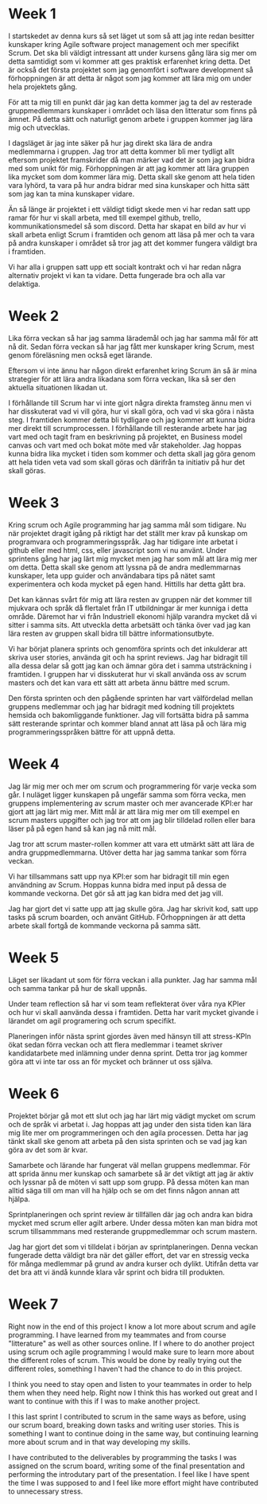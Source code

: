 # Week 1
I startskedet av denna kurs så set läget ut som så att jag inte redan besitter kunskaper kring Agile software project management och mer specifikt Scrum. Det ska bli väldigt intressant att under kursens gång lära sig mer om detta samtidigt som vi kommer att ges praktisk erfarenhet kring detta. Det är också det första projektet som jag genomfört i software development så förhoppningen är att detta är något som jag kommer att lära mig om under hela projektets gång.

För att ta mig till en punkt där jag kan detta kommer jag ta del av resterade gruppmedlemmars kunskaper i området och läsa den litteratur som finns på ämnet. På detta sätt och naturligt genom arbete i gruppen kommer jag lära mig och utvecklas.

I dagsläget är jag inte säker på hur jag direkt ska lära de andra medlemmarna i gruppen. Jag tror att detta kommer bli mer tydligt allt eftersom projektet framskrider då man märker vad det är som jag kan bidra med som unikt för mig. Förhoppningen är att jag kommer att lära gruppen lika mycket som dom kommer lära mig. Detta skall ske genom att hela tiden vara lyhörd, ta vara på hur andra bidrar med sina kunskaper och hitta sätt som jag kan ta mina kunskaper vidare.

Än så länge är projektet i ett väldigt tidigt skede men vi har redan satt upp ramar för hur vi skall arbeta, med till exempel github, trello, kommunikationsmedel så som discord. Detta har skapat en bild av hur vi skall arbeta enligt Scrum i framtiden och genom att läsa på mer och ta vara på andra kunskaper i området så tror jag att det kommer fungera väldigt bra i framtiden.

Vi har alla i gruppen satt upp ett socialt kontrakt och vi har redan några alternativ projekt vi kan ta vidare. Detta fungerade bra och alla var delaktiga.

# Week 2
Lika förra veckan så har jag samma lärademål och jag har samma mål för att nå dit. Sedan förra veckan så har jag fått mer kunskaper kring Scrum, mest genom föreläsning men också eget lärande. 

Eftersom vi inte ännu har någon direkt erfarenhet kring Scrum än så är mina strategier för att lära andra likadana som förra veckan, lika så ser den aktuella situationen likadan ut.

I förhållande till Scrum har vi inte gjort några direkta framsteg ännu men vi har disskuterat vad vi vill göra, hur vi skall göra, och vad vi ska göra i nästa steg. I framtiden kommer detta bli tydligare och jag kommer att kunna bidra mer direkt till scrumprocessen. I förhållande till resterande arbete har jag vart med och tagit fram en beskrivning på projektet, en Business model canvas och vart med och bokat möte med vår stakeholder. Jag hoppas kunna bidra lika mycket i tiden som kommer och detta skall jag göra genom att hela tiden veta vad som skall göras och därifrån ta initiativ på hur det skall göras.

# Week 3
Kring scrum och Agile programming har jag samma mål som tidigare. Nu när projektet dragit igång på riktigt har det ställt mer krav på kunskap om programvara och programmeringsspråk. Jag har tidigare inte arbetat i github eller med html, css, eller javascript som vi nu använt. Under sprintens gång har jag lärt mig mycket men jag har som mål att lära mig mer om detta. Detta skall ske genom att lyssna på de andra medlemmarnas kunskaper, leta upp guider och användabara tips på nätet samt experimentera och koda mycket på egen hand. Hittills har detta gått bra.

Det kan kännas svårt för mig att lära resten av gruppen när det kommer till mjukvara och språk då flertalet från IT utbildningar är mer kunniga i detta område. Däremot har vi från Industriell ekonomi hjälp varandra mycket då vi sitter i samma sits. Att utveckla detta arbetsätt och tänka över vad jag kan lära resten av gruppen skall bidra till bättre informationsutbyte.

Vi har börjat planera sprints och genomföra sprints och det inkulderar att skriva user stories, använda git och ha sprint reviews. Jag har bidragit till alla dessa delar så gott jag kan och ämnar göra det i samma utsträckning i framtiden. I gruppen har vi disskuterat hur vi skall använda oss av scrum masters och det kan vara ett sätt att arbeta ännu bättre med scrum.

Den första sprinten och den pågående sprinten har vart välfördelad mellan gruppens medlemmar och jag har bidragit med kodning till projektets hemsida och bakomliggande funktioner. Jag vill fortsätta bidra på samma sätt resterande sprintar och kommer bland annat att läsa på och lära mig programmeringsspråken bättre för att uppnå detta.

# Week 4
Jag lär mig mer och mer om scrum och programmering för varje vecka som går. I nuläget ligger kunskapen på ungefär samma som förra vecka, men gruppens implementering av scrum master och mer avancerade KPI:er har gjort att jag lärt mig mer. Mitt mål är att lära mig mer om till exempel en scrum masters uppgifter och jag tror att om jag blir tilldelad rollen eller bara läser på på egen hand så kan jag nå mitt mål.

Jag tror att scrum master-rollen kommer att vara ett utmärkt sätt att lära de andra gruppmedlemmarna. Utöver detta har jag samma tankar som förra veckan.

Vi har tillsammans satt upp nya KPI:er som har bidragit till min egen användning av Scrum. Hoppas kunna bidra med input på dessa de kommande veckorna. Det gör så att jag kan bidra med det jag vill.

Jag har gjort det vi satte upp att jag skulle göra. Jag har skrivit kod, satt upp tasks på scrum boarden, och använt GitHub. FÖrhoppningen är att detta arbete skall fortgå de kommande veckorna på samma sätt.

# Week 5
Läget ser likadant ut som för förra veckan i alla punkter. Jag har samma mål och samma tankar på hur de skall uppnås.

Under team reflection så har vi som team reflekterat över våra nya KPIer och hur vi skall aanvända dessa i framtiden. Detta har varit mycket givande i lärandet om agil programering och scrum specifikt.

Planeringen inför nästa sprint gjordes även med hänsyn till att stress-KPIn ökat sedan förra veckan och att flera medlemmar i teamet skriver kandidatarbete med inlämning under denna sprint. Detta tror jag kommer göra att vi inte tar oss an för mycket och bränner ut oss själva.

# Week 6
Projektet börjar gå mot ett slut och jag har lärt mig vädigt mycket om scrum och de språk vi arbetat i. Jag hoppas att jag under den sista tiden kan lära mig lite mer om programmeringen och den agila processen. Detta har jag tänkt skall ske genom att arbeta på den sista sprinten och se vad jag kan göra av det som är kvar.

Samarbete och lärande har fungerat väl mellan gruppens medlemmar. För att sprida ännu mer kunskap och samarbete så är det viktigt att jag är aktiv och lyssnar på de möten vi satt upp som grupp. På dessa möten kan man alltid säga till om man vill ha hjälp och se om det finns någon annan att hjälpa.

Sprintplaneringen och sprint review är tillfällen där jag och andra kan bidra mycket med scrum eller agilt arbere. Under dessa möten kan man bidra mot scrum tillsammmans med resterande gruppmedlemmar och scrum mastern.

Jag har gjort det som vi tilldelat i början av sprintplaneringen. Denna veckan fungerade detta väldigt bra när det gäller effort, det var en stressig vecka för många medlemmar på grund av andra kurser och dylikt. Utifrån detta var det bra att vi ändå kunnde klara vår sprint och bidra till produkten.

# Week 7
Right now in the end of this project I know a lot more about scrum and agile programming. I have learned from my teammates and from course "litterature" as well as other sources online. If I where to do another project using scrum och agile programming I would make sure to learn more about the different roles of scrum. This would be done by really trying out the different roles, something I haven't had the chance to do in this project.

I think you need to stay open and listen to your teammates in order to help them when they need help. Right now I think this has worked out great and I want to continue with this if I was to make another project.

I this last sprint I contributed to scrum in the same ways as before, using our scrum board, breaking down tasks and writing user stories. This is something I want to continue doing in the same way, but continuing learning more about scrum and in that way developing my skills.

I have contributed to the deliverables by programming the tasks I was assigned on the scrum board, writing some of the final presentation and performing the introdutary part of the presentation. I feel like I have spent the time I was supposed to and I feel like more effort might have contributed to unnecessary stress.
